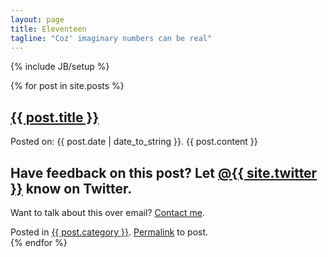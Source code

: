 ```yaml
---
layout: page
title: Eleventeen
tagline: "Coz' imaginary numbers can be real"
---
```

{% include JB/setup %}

{% for post in site.posts %}
<div class="container">
    <article>
        <h2 class="title"><a href="{{ post.url }}">{{ post.title }}</a></h2>
        <time>Posted on: {{ post.date | date_to_string }}.</time>
        {{ post.content }}
        <div class="blog-feedback">
            <h2 class="blog-feedback-header with-twitter">
                Have feedback on this post? Let <a href="https://twitter.com/intent/tweet?text=@{{ site.twitter }}&url=http://{{ site.url }}{{ post.url }}" target="blank">@{{ site.twitter }}</a> know on Twitter.
            </h2>
            <p class="blog-feedback-description">
                Want to talk about this over email? <a href="mailto:{{ site.email }}">Contact me</a>.
            </p>
        </div>
    </article>
    <div class="links">Posted in <a href="#">{{ post.category }}</a>. <a href="{{ post.url }}">Permalink</a> to post.</div>
</div>
{% endfor %}

